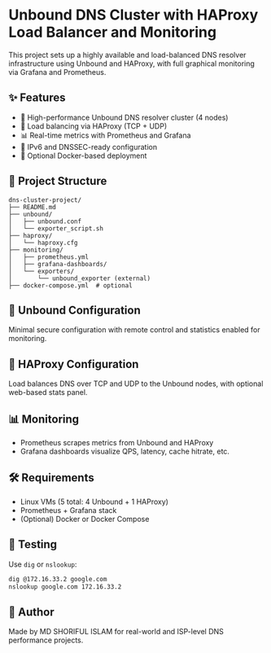# Unbound DNS Cluster with HAProxy Load Balancer and Monitoring

This project sets up a highly available and load-balanced DNS resolver infrastructure using Unbound and HAProxy, with full graphical monitoring via Grafana and Prometheus.

## ✨ Features

- 🚀 High-performance Unbound DNS resolver cluster (4 nodes)
- 🎯 Load balancing via HAProxy (TCP + UDP)
- 📊 Real-time metrics with Prometheus and Grafana
- 🔐 IPv6 and DNSSEC-ready configuration
- 🐳 Optional Docker-based deployment

## 📁 Project Structure

```
dns-cluster-project/
├── README.md
├── unbound/
│   ├── unbound.conf
│   └── exporter_script.sh
├── haproxy/
│   └── haproxy.cfg
├── monitoring/
│   ├── prometheus.yml
│   ├── grafana-dashboards/
│   └── exporters/
│       └── unbound_exporter (external)
├── docker-compose.yml  # optional
```

## 🧠 Unbound Configuration

Minimal secure configuration with remote control and statistics enabled for monitoring.

## 🧠 HAProxy Configuration

Load balances DNS over TCP and UDP to the Unbound nodes, with optional web-based stats panel.

## 📊 Monitoring

- Prometheus scrapes metrics from Unbound and HAProxy
- Grafana dashboards visualize QPS, latency, cache hitrate, etc.

## 🛠 Requirements

- Linux VMs (5 total: 4 Unbound + 1 HAProxy)
- Prometheus + Grafana stack
- (Optional) Docker or Docker Compose

## 🧪 Testing

Use `dig` or `nslookup`:
```bash
dig @172.16.33.2 google.com
nslookup google.com 172.16.33.2
```

## 📌 Author

Made by MD SHORIFUL ISLAM for real-world and ISP-level DNS performance projects.
